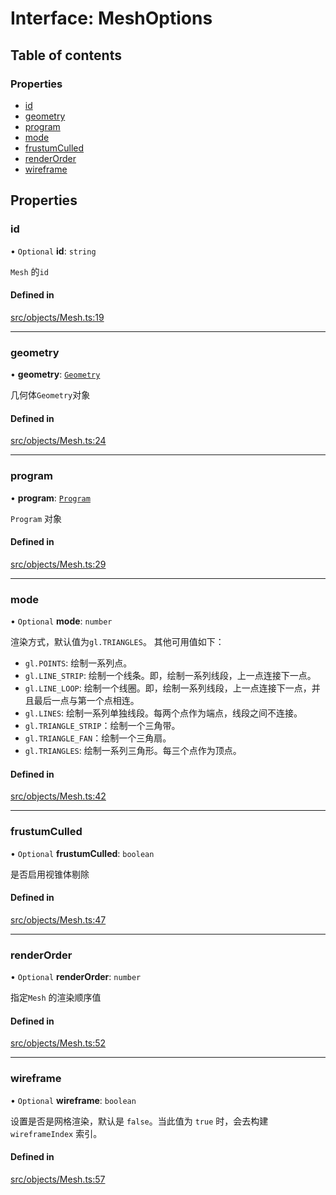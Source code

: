 # Interface: MeshOptions

## Table of contents

### Properties

- [id](MeshOptions.md#id)
- [geometry](MeshOptions.md#geometry)
- [program](MeshOptions.md#program)
- [mode](MeshOptions.md#mode)
- [frustumCulled](MeshOptions.md#frustumculled)
- [renderOrder](MeshOptions.md#renderorder)
- [wireframe](MeshOptions.md#wireframe)

## Properties

### id

• `Optional` **id**: `string`

`Mesh` 的`id`

#### Defined in

[src/objects/Mesh.ts:19](https://github.com/sakitam-gis/vis-engine/blob/master/src/objects/Mesh.ts#L19)

___

### geometry

• **geometry**: [`Geometry`](../classes/Geometry.md)

几何体`Geometry`对象

#### Defined in

[src/objects/Mesh.ts:24](https://github.com/sakitam-gis/vis-engine/blob/master/src/objects/Mesh.ts#L24)

___

### program

• **program**: [`Program`](../classes/Program.md)

`Program` 对象

#### Defined in

[src/objects/Mesh.ts:29](https://github.com/sakitam-gis/vis-engine/blob/master/src/objects/Mesh.ts#L29)

___

### mode

• `Optional` **mode**: `number`

渲染方式，默认值为`gl.TRIANGLES`。
其他可用值如下：
- `gl.POINTS`: 绘制一系列点。
- `gl.LINE_STRIP`: 绘制一个线条。即，绘制一系列线段，上一点连接下一点。
- `gl.LINE_LOOP`: 绘制一个线圈。即，绘制一系列线段，上一点连接下一点，并且最后一点与第一个点相连。
- `gl.LINES`: 绘制一系列单独线段。每两个点作为端点，线段之间不连接。
- `gl.TRIANGLE_STRIP`：绘制一个三角带。
- `gl.TRIANGLE_FAN`：绘制一个三角扇。
- `gl.TRIANGLES`: 绘制一系列三角形。每三个点作为顶点。

#### Defined in

[src/objects/Mesh.ts:42](https://github.com/sakitam-gis/vis-engine/blob/master/src/objects/Mesh.ts#L42)

___

### frustumCulled

• `Optional` **frustumCulled**: `boolean`

是否启用视锥体剔除

#### Defined in

[src/objects/Mesh.ts:47](https://github.com/sakitam-gis/vis-engine/blob/master/src/objects/Mesh.ts#L47)

___

### renderOrder

• `Optional` **renderOrder**: `number`

指定`Mesh` 的渲染顺序值

#### Defined in

[src/objects/Mesh.ts:52](https://github.com/sakitam-gis/vis-engine/blob/master/src/objects/Mesh.ts#L52)

___

### wireframe

• `Optional` **wireframe**: `boolean`

设置是否是网格渲染，默认是 `false`。当此值为 `true` 时，会去构建 `wireframeIndex` 索引。

#### Defined in

[src/objects/Mesh.ts:57](https://github.com/sakitam-gis/vis-engine/blob/master/src/objects/Mesh.ts#L57)
